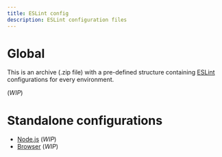 ```yaml
---
title: ESLint config
description: ESLint configuration files
---
```


# Global

This is an archive (.zip file) with a pre-defined structure containing [ESLint](<https://eslint.org/>) configurations for every environment.

(_WIP_)

# Standalone configurations

- [Node.js](<{{ "./node.eslintrc.yml" | relative-url }}>) (_WIP_)
- [Browser](<{{ "./browser.eslintrc.yml" | relative-url }}>) (_WIP_)  
